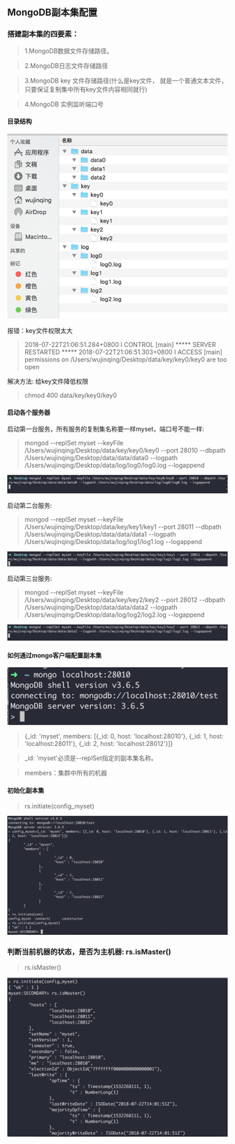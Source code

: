 ## MongoDB副本集配置

### 搭建副本集的四要素：
> 1.MongoDB数据文件存储路径。

> 2.MongoDB日志文件存储路径

> 3.MongoDB key 文件存储路径(什么是key文件， 就是一个普通文本文件，只要保证复制集中所有key文件内容相同就行)

> 4.MongoDB 实例监听端口号

#### 目录结构

![](img/p143.png)


报错：key文件权限太大
> 2018-07-22T21:06:51.284+0800 I CONTROL  \[main] ***** SERVER RESTARTED *****
> 2018-07-22T21:06:51.303+0800 I ACCESS   \[main] permissions on /Users/wujinqing/Desktop/data/key/key0/key0 are too open

解决方法: 给key文件降低权限

> chmod 400 data/key/key0/key0

#### 启动各个服务器

启动第一台服务，所有服务的复制集名称要一样myset，端口号不能一样:

> mongod --replSet myset --keyFile /Users/wujinqing/Desktop/data/key/key0/key0 --port 28010 --dbpath /Users/wujinqing/Desktop/data/data/data0 --logpath /Users/wujinqing/Desktop/data/log/log0/log0.log --logappend

![](img/p144.png)

启动第二台服务:
> mongod --replSet myset --keyFile /Users/wujinqing/Desktop/data/key/key1/key1 --port 28011 --dbpath /Users/wujinqing/Desktop/data/data/data1 --logpath /Users/wujinqing/Desktop/data/log/log1/log1.log --logappend

![](img/p145.png)

启动第三台服务:

> mongod --replSet myset --keyFile /Users/wujinqing/Desktop/data/key/key2/key2 --port 28012 --dbpath /Users/wujinqing/Desktop/data/data/data2 --logpath /Users/wujinqing/Desktop/data/log/log2/log2.log --logappend

![](img/p146.png)


#### 如何通过mongo客户端配置副本集

![](img/p147.png)

> {_id: 'myset', members: \[{_id: 0, host: 'localhost:28010'}, {_id: 1, host: 'localhost:28011'}, {_id: 2, host: 'localhost:28012'}]}

> _id: 'myset'必须是--replSet指定的副本集名称。

> members：集群中所有的机器

#### 初始化副本集

> rs.initiate(config_myset)

![](img/p148.png)

### 判断当前机器的状态，是否为主机器: rs.isMaster()

> rs.isMaster()

![](img/p149.png)

